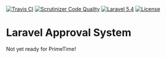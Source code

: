 [![Travis CI](https://travis-ci.org/swatkins/laravel-approval-system.svg?branch=master)](https://travis-ci.org/swatkins/laravel-approval-system)
[![Scrutinizer Code Quality](https://scrutinizer-ci.com/g/swatkins/laravel-approval-system/badges/quality-score.png?b=master)](https://scrutinizer-ci.com/g/swatkins/laravel-approval-system/?branch=master)
[![Laravel 5.4](https://img.shields.io/badge/Laravel-5.x-brightgreen.svg)](http://laravel.com)
[![License](http://img.shields.io/badge/license-MIT-brightgreen.svg)](https://tldrlegal.com/license/mit-license)

# Laravel Approval System

Not yet ready for PrimeTime!



